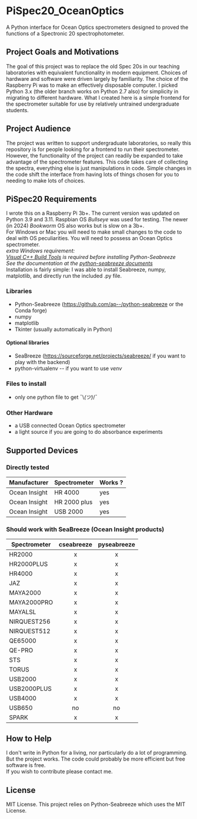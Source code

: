 # PiSpec20_OceanOptics
A Python interface for Ocean Optics spectrometers designed to proved the functions of a Spectronic 20 spectrophotometer.
## Project Goals and Motivations  
The goal of this project was to replace the old Spec 20s in our teaching laboratories with equivalent functionality in 
modern equipment.  Choices of hardware and software were driven largely by familiarity.  The choice of the Raspberry Pi was 
to make an effectively disposable computer.  I picked Python 3.x (the older branch works on Python 2.7 also) for simplicity in migrating to different hardware.  What I created here is a simple frontend for the spectrometer suitable for use by relatively untrained undergraduate students.
## Project Audience  
The project was written to support undergraduate laboratories, so really this repository is for people looking for a frontend 
to run their spectrometer.  However, the functionality of the project can readily be expanded to take advantage of the 
spectrometer features.  This code takes care of collecting the spectra, everything else is just manipulations in code.  Simple changes in the code shift the interface from having lots of things chosen for you to needing to make lots of choices.
## PiSpec20 Requirements  
I wrote this on a Raspberry Pi 3b+.  The current version was updated on Python 3.9 and 3.11.  Raspbian OS *Bullseye* was used for testing.  The newer (in 2024) *Bookworm* OS also works but is slow on a 3b+.  
For Windows or Mac you will need to make small changes to the code to deal with OS peculiarities.  You will need to possess an Ocean Optics spectrometer.  
*extra Windows requirement:  
[Visual C++ Build Tools](https://visualstudio.microsoft.com/visual-cpp-build-tools/) is required before installing Python-Seabreeze    
See the documentation at the [python-seabreeze documents](https://python-seabreeze.readthedocs.io/en/latest/install.html#operating-system-dependent-setup)*  
Installation is fairly simple:  I was able to install Seabreeze, numpy, matplotlib, and directly run the included .py file.  

### Libraries  
- Python-Seabreeze  (https://github.com/ap--/python-seabreeze  or the Conda forge)
- numpy  
- matplotlib
- Tkinter (usually automatically in Python)
#### Optional libraries
- SeaBreeze  (https://sourceforge.net/projects/seabreeze/  if you want to play with the backend)
- python-virtualenv  -- if you want to use *venv*  
### Files to install
- only one python file to get ¯\\_(ツ)_/¯ 
### Other Hardware  
- a USB connected Ocean Optics spectrometer  
- a light source if you are going to do absorbance experiments
## Supported Devices  
### Directly tested  
| Manufacturer  | Spectrometer  | Works ?       |  
| ------------- | ------------- | ------------- |  
| Ocean Insight | HR 4000       |     yes       |  
| Ocean Insight | HR 2000 plus  |     yes       |  
| Ocean Insight | USB 2000      |     yes       | 

### Should work with SeaBreeze (Ocean Insight products)  
| Spectrometer | cseabreeze | pyseabreeze|  
| ------------ | :--------: | :--------: |  
|HR2000 |x | x |
|HR2000PLUS |x | x |
|HR4000 |x | x |
|JAZ |x | x |
|MAYA2000 |x | x |
|MAYA2000PRO |x | x |
|MAYALSL |x | x |
|NIRQUEST256 |x | x |
|NIRQUEST512 |x | x |
|QE65000 |x | x |
|QE-PRO |x | x |
|STS |x | x |
|TORUS |x | x |
|USB2000 |x | x |
|USB2000PLUS |x | x |
|USB4000 |x | x |
|USB650 | no | no |
|SPARK |x | x |  

## How to Help  
I don't write in Python for a living, nor particularly do a lot of programming.  But the project works.   The code could probably be more efficient but free software is free.  
If you wish to contribute please contact me.
## License  
MIT License.  This project relies on Python-Seabreeze which uses the MIT License.
